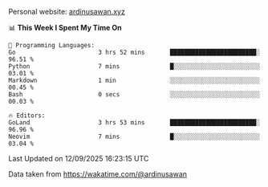 Personal website: [ardinusawan.xyz](https://ardinusawan.xyz)

<!--START_SECTION:waka-->
📊 **This Week I Spent My Time On** 

```text
💬 Programming Languages: 
Go                       3 hrs 52 mins       ████████████████████████░   96.51 % 
Python                   7 mins              █░░░░░░░░░░░░░░░░░░░░░░░░   03.01 % 
Markdown                 1 min               ░░░░░░░░░░░░░░░░░░░░░░░░░   00.45 % 
Bash                     0 secs              ░░░░░░░░░░░░░░░░░░░░░░░░░   00.03 % 

🔥 Editors: 
GoLand                   3 hrs 53 mins       ████████████████████████░   96.96 % 
Neovim                   7 mins              █░░░░░░░░░░░░░░░░░░░░░░░░   03.04 % 
```


 Last Updated on 12/09/2025 16:23:15 UTC
<!--END_SECTION:waka-->
Data taken from https://wakatime.com/@ardinusawan
